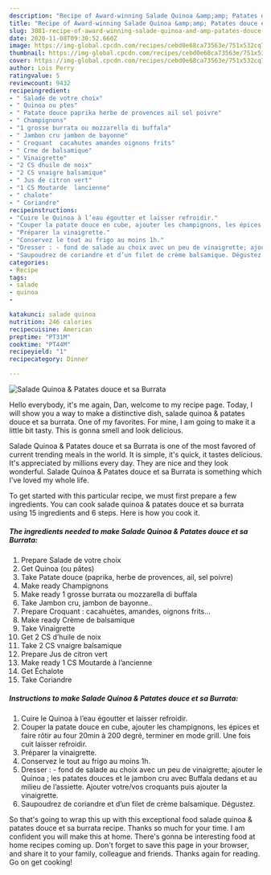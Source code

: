 ```yaml
---
description: "Recipe of Award-winning Salade Quinoa &amp;amp; Patates douce et sa Burrata"
title: "Recipe of Award-winning Salade Quinoa &amp;amp; Patates douce et sa Burrata"
slug: 3081-recipe-of-award-winning-salade-quinoa-and-amp-patates-douce-et-sa-burrata
date: 2020-11-08T09:30:52.660Z
image: https://img-global.cpcdn.com/recipes/cebd0e68ca73563e/751x532cq70/salade-quinoa-patates-douce-et-sa-burrata-photo-principale-de-la-recette.jpg
thumbnail: https://img-global.cpcdn.com/recipes/cebd0e68ca73563e/751x532cq70/salade-quinoa-patates-douce-et-sa-burrata-photo-principale-de-la-recette.jpg
cover: https://img-global.cpcdn.com/recipes/cebd0e68ca73563e/751x532cq70/salade-quinoa-patates-douce-et-sa-burrata-photo-principale-de-la-recette.jpg
author: Lois Perry
ratingvalue: 5
reviewcount: 9432
recipeingredient:
- " Salade de votre choix"
- " Quinoa ou ptes"
- " Patate douce paprika herbe de provences ail sel poivre"
- " Champignons"
- "1 grosse burrata ou mozzarella di buffala"
- " Jambon cru jambon de bayonne"
- " Croquant  cacahutes amandes oignons frits"
- " Crme de balsamique"
- " Vinaigrette"
- "2 CS dhuile de noix"
- "2 CS vnaigre balsamique"
- " Jus de citron vert"
- "1 CS Moutarde  lancienne"
- " chalote"
- " Coriandre"
recipeinstructions:
- "Cuire le Quinoa à l’eau égoutter et laisser refroidir."
- "Couper la patate douce en cube, ajouter les champignons, les épices et faire rôtir au four 20min à 200 degré, terminer en mode grill. Une fois cuit laisser refroidir."
- "Préparer la vinaigrette."
- "Conservez le tout au frigo au moins 1h."
- "Dresser : - fond de salade au choix avec un peu de vinaigrette; ajouter le Quinoa ; les patates douces et le jambon cru avec Buffala dedans et au milieu de l’assiette. Ajouter votre/vos croquants puis ajouter la vinaigrette."
- "Saupoudrez de coriandre et d’un filet de crème balsamique. Dégustez."
categories:
- Recipe
tags:
- salade
- quinoa
- 

katakunci: salade quinoa  
nutrition: 246 calories
recipecuisine: American
preptime: "PT31M"
cooktime: "PT44M"
recipeyield: "1"
recipecategory: Dinner

---
```



![Salade Quinoa &amp; Patates douce et sa Burrata](https://img-global.cpcdn.com/recipes/cebd0e68ca73563e/751x532cq70/salade-quinoa-patates-douce-et-sa-burrata-photo-principale-de-la-recette.jpg)

Hello everybody, it's me again, Dan, welcome to my recipe page. Today, I will show you a way to make a distinctive dish, salade quinoa &amp; patates douce et sa burrata. One of my favorites. For mine, I am going to make it a little bit tasty. This is gonna smell and look delicious.



Salade Quinoa &amp; Patates douce et sa Burrata is one of the most favored of current trending meals in the world. It is simple, it's quick, it tastes delicious. It's appreciated by millions every day. They are nice and they look wonderful. Salade Quinoa &amp; Patates douce et sa Burrata is something which I've loved my whole life.


To get started with this particular recipe, we must first prepare a few ingredients. You can cook salade quinoa &amp; patates douce et sa burrata using 15 ingredients and 6 steps. Here is how you cook it.

<!--inarticleads1-->

##### The ingredients needed to make Salade Quinoa &amp; Patates douce et sa Burrata:

1. Prepare  Salade de votre choix
1. Get  Quinoa (ou pâtes)
1. Take  Patate douce (paprika, herbe de provences, ail, sel poivre)
1. Make ready  Champignons
1. Make ready 1 grosse burrata ou mozzarella di buffala
1. Take  Jambon cru, jambon de bayonne..
1. Prepare  Croquant : cacahuètes, amandes, oignons frits...
1. Make ready  Crème de balsamique
1. Take  Vinaigrette
1. Get 2 CS d’huile de noix
1. Take 2 CS vnaigre balsamique
1. Prepare  Jus de citron vert
1. Make ready 1 CS Moutarde à l’ancienne
1. Get  Échalote
1. Take  Coriandre




<!--inarticleads2-->

##### Instructions to make Salade Quinoa &amp; Patates douce et sa Burrata:

1. Cuire le Quinoa à l’eau égoutter et laisser refroidir.
1. Couper la patate douce en cube, ajouter les champignons, les épices et faire rôtir au four 20min à 200 degré, terminer en mode grill. Une fois cuit laisser refroidir.
1. Préparer la vinaigrette.
1. Conservez le tout au frigo au moins 1h.
1. Dresser : - fond de salade au choix avec un peu de vinaigrette; ajouter le Quinoa ; les patates douces et le jambon cru avec Buffala dedans et au milieu de l’assiette. Ajouter votre/vos croquants puis ajouter la vinaigrette.
1. Saupoudrez de coriandre et d’un filet de crème balsamique. Dégustez.




So that's going to wrap this up with this exceptional food salade quinoa &amp; patates douce et sa burrata recipe. Thanks so much for your time. I am confident you will make this at home. There's gonna be interesting food at home recipes coming up. Don't forget to save this page in your browser, and share it to your family, colleague and friends. Thanks again for reading. Go on get cooking!

